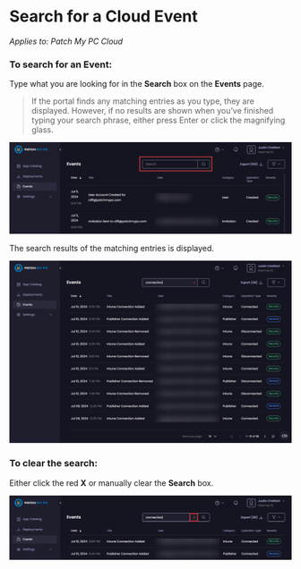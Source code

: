 # Search for a Cloud Event

_Applies to: Patch My PC Cloud_

### To search for an Event:

Type what you are looking for in the **Search** box on the **Events** page.

<blockquote class="wp-block-quote is-note">
<p>If the portal finds any matching entries as you type, they are displayed. However, if no results are shown when you’ve finished typing your search phrase, either press Enter or click the magnifying glass.</p>
</blockquote>

![The "Search" box](/_images/image-(1763).png "The “Search” box")

The search results of the matching entries is displayed.

![Search results](/_images/image-(1764).png "Search results")

### To clear the search:

Either click the red **X** or manually clear the **Search** box.

![Clearing the "Search" box](/_images/image-(1765).png "Clearing the “Search” box")